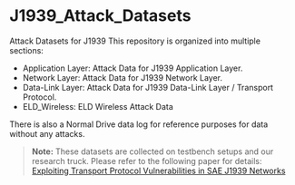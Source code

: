 # J1939_Attack_Datasets
Attack Datasets for J1939
This repository is organized into multiple sections:
* Application Layer: Attack Data for J1939 Application Layer.
* Network Layer: Attack Data for J1939 Network Layer.
* Data-Link Layer: Attack Data for J1939 Data-Link Layer / Transport Protocol.
* ELD_Wireless: ELD Wireless Attack Data  
  
There is also a Normal Drive data log for reference purposes for data without any attacks.

> **Note:** These datasets are collected on testbench setups and our research truck. Please refer to the following paper for details: [Exploiting Transport Protocol Vulnerabilities in SAE J1939 Networks](https://www.ndss-symposium.org/ndss-paper/auto-draft-384/)

